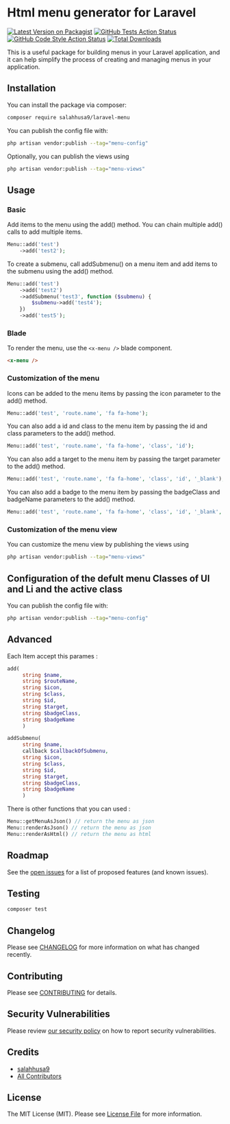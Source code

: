 # Html menu generator for Laravel

[![Latest Version on Packagist](https://img.shields.io/packagist/v/salahhusa9/laravel-menu.svg?style=flat-square)](https://packagist.org/packages/salahhusa9/laravel-menu)
[![GitHub Tests Action Status](https://img.shields.io/github/actions/workflow/status/salahhusa9/laravel-menu/run-tests.yml?branch=main&label=tests&style=flat-square)](https://github.com/salahhusa9/laravel-menu/actions?query=workflow%3Arun-tests+branch%3Amain)
[![GitHub Code Style Action Status](https://img.shields.io/github/actions/workflow/status/salahhusa9/laravel-menu/fix-php-code-style-issues.yml?branch=main&label=code%20style&style=flat-square)](https://github.com/salahhusa9/laravel-menu/actions?query=workflow%3A"Fix+PHP+code+style+issues"+branch%3Amain)
[![Total Downloads](https://img.shields.io/packagist/dt/salahhusa9/laravel-menu.svg?style=flat-square)](https://packagist.org/packages/salahhusa9/laravel-menu)

This is a useful package for building menus in your Laravel application, and it can help simplify the process of creating and managing menus in your application.

## Installation

You can install the package via composer:

```bash
composer require salahhusa9/laravel-menu
```

You can publish the config file with:

```bash
php artisan vendor:publish --tag="menu-config"
```

Optionally, you can publish the views using

```bash
php artisan vendor:publish --tag="menu-views"
```

## Usage

### Basic

Add items to the menu using the add() method. You can chain multiple add() calls to add multiple items.

```php
Menu::add('test')
    ->add('test2');
```

To create a submenu, call addSubmenu() on a menu item and add items to the submenu using the add() method.

```php
Menu::add('test')
    ->add('test2')
    ->addSubmenu('test3', function ($submenu) {
        $submenu->add('test4');
    })
    ->add('test5');
```

### Blade

To render the menu, use the `<x-menu />` blade component.

```html
<x-menu />
```

### Customization of the menu
Icons can be added to the menu items by passing the icon parameter to the add() method.

```php
Menu::add('test', 'route.name', 'fa fa-home');
```

You can also add a id and class to the menu item by passing the id and class parameters to the add() method.

```php
Menu::add('test', 'route.name', 'fa fa-home', 'class', 'id');
```

You can also add a target to the menu item by passing the target parameter to the add() method.

```php
Menu::add('test', 'route.name', 'fa fa-home', 'class', 'id', '_blank');
```

You can also add a badge to the menu item by passing the badgeClass and badgeName parameters to the add() method.

```php
Menu::add('test', 'route.name', 'fa fa-home', 'class', 'id', '_blank', 'badge badge-success', 'New');
```

### Customization of the menu view

You can customize the menu view by publishing the views using

```bash
php artisan vendor:publish --tag="menu-views"
```

## Configuration of the defult menu Classes of Ul and Li and the active class

You can publish the config file with:

```bash
php artisan vendor:publish --tag="menu-config"
```

## Advanced

Each Item accept this parames :

```php
add(
     string $name,
     string $routeName,
     string $icon,
     string $class,
     string $id,
     string $target,
     string $badgeClass,
     string $badgeName
     )

addSubmenu(
     string $name,
     callback $callbackOfSubmenu,
     string $icon,
     string $class,
     string $id,
     string $target,
     string $badgeClass,
     string $badgeName
     )
```
There is other functions that you can used :

```php
Menu::getMenuAsJson() // return the menu as json
Menu::renderAsJson() // return the menu as json
Menu::renderAsHtml() // return the menu as html
```

## Roadmap

See the [open issues](../../issues) for a list of proposed features (and known issues).


## Testing

```bash
composer test
```

## Changelog

Please see [CHANGELOG](CHANGELOG.md) for more information on what has changed recently.

## Contributing

Please see [CONTRIBUTING](CONTRIBUTING.md) for details.

## Security Vulnerabilities

Please review [our security policy](../../security/policy) on how to report security vulnerabilities.

## Credits

-   [salahhusa9](https://github.com/salahhusa9)
-   [All Contributors](../../contributors)

## License

The MIT License (MIT). Please see [License File](LICENSE.md) for more information.

